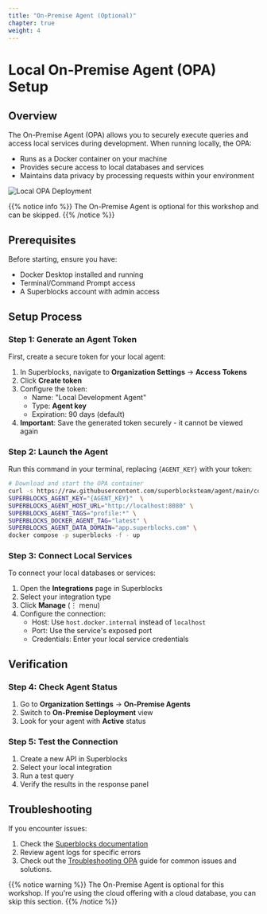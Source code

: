 ```yaml
---
title: "On-Premise Agent (Optional)"
chapter: true
weight: 4
---
```


# Local On-Premise Agent (OPA) Setup

## Overview

The On-Premise Agent (OPA) allows you to securely execute queries and access local services during development. When running locally, the OPA:

- Runs as a Docker container on your machine
- Provides secure access to local databases and services
- Maintains data privacy by processing requests within your environment

![Local OPA Deployment](/images/local-opa-deployment.png?width=45pc)

{{% notice info %}}
The On-Premise Agent is optional for this workshop and can be skipped.
{{% /notice %}}

## Prerequisites

Before starting, ensure you have:

- Docker Desktop installed and running
- Terminal/Command Prompt access
- A Superblocks account with admin access

## Setup Process

### Step 1: Generate an Agent Token

First, create a secure token for your local agent:

1. In Superblocks, navigate to **Organization Settings** → **Access Tokens**
2. Click **Create token**
3. Configure the token:
   - Name: "Local Development Agent"
   - Type: **Agent key**
   - Expiration: 90 days (default)
4. **Important**: Save the generated token securely - it cannot be viewed again

### Step 2: Launch the Agent

Run this command in your terminal, replacing `{AGENT_KEY}` with your token:

```bash
# Download and start the OPA container
curl -s https://raw.githubusercontent.com/superblocksteam/agent/main/compose.yaml | \
SUPERBLOCKS_AGENT_KEY="{AGENT_KEY}"  \
SUPERBLOCKS_AGENT_HOST_URL="http://localhost:8080" \
SUPERBLOCKS_AGENT_TAGS="profile:*" \
SUPERBLOCKS_DOCKER_AGENT_TAG="latest" \
SUPERBLOCKS_AGENT_DATA_DOMAIN="app.superblocks.com" \
docker compose -p superblocks -f - up
```

### Step 3: Connect Local Services

To connect your local databases or services:

1. Open the **Integrations** page in Superblocks
2. Select your integration type
3. Click **Manage** (⋮ menu)
4. Configure the connection:
   - Host: Use `host.docker.internal` instead of `localhost`
   - Port: Use the service's exposed port
   - Credentials: Enter your local service credentials

## Verification

### Step 4: Check Agent Status

1. Go to **Organization Settings** → **On-Premise Agents**
2. Switch to **On-Premise Deployment** view
3. Look for your agent with **Active** status

### Step 5: Test the Connection

1. Create a new API in Superblocks
2. Select your local integration
3. Run a test query
4. Verify the results in the response panel

## Troubleshooting

If you encounter issues:

1. Check the [Superblocks documentation](https://docs.superblocks.com)
2. Review agent logs for specific errors
3. Check out the [Troubleshooting OPA](https://docs.superblocks.com/superblocks/on-premise-agent/troubleshooting) guide for common issues and solutions.

{{% notice warning %}}
The On-Premise Agent is optional for this workshop. If you're using the cloud offering with a cloud database, you can skip this section.
{{% /notice %}}
